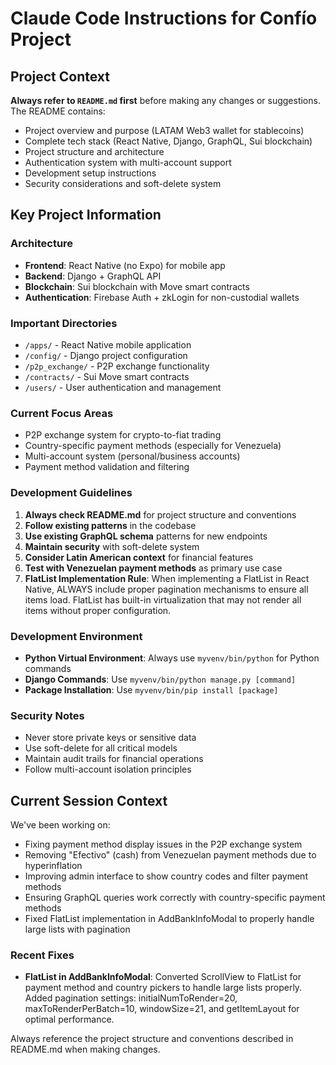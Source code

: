 # Claude Code Instructions for Confío Project

## Project Context

**Always refer to `README.md` first** before making any changes or suggestions. The README contains:

- Project overview and purpose (LATAM Web3 wallet for stablecoins)
- Complete tech stack (React Native, Django, GraphQL, Sui blockchain)
- Project structure and architecture
- Authentication system with multi-account support
- Development setup instructions
- Security considerations and soft-delete system

## Key Project Information

### Architecture
- **Frontend**: React Native (no Expo) for mobile app
- **Backend**: Django + GraphQL API
- **Blockchain**: Sui blockchain with Move smart contracts
- **Authentication**: Firebase Auth + zkLogin for non-custodial wallets

### Important Directories
- `/apps/` - React Native mobile application
- `/config/` - Django project configuration  
- `/p2p_exchange/` - P2P exchange functionality
- `/contracts/` - Sui Move smart contracts
- `/users/` - User authentication and management

### Current Focus Areas
- P2P exchange system for crypto-to-fiat trading
- Country-specific payment methods (especially for Venezuela)
- Multi-account system (personal/business accounts)
- Payment method validation and filtering

### Development Guidelines
1. **Always check README.md** for project structure and conventions
2. **Follow existing patterns** in the codebase
3. **Use existing GraphQL schema** patterns for new endpoints
4. **Maintain security** with soft-delete system
5. **Consider Latin American context** for financial features
6. **Test with Venezuelan payment methods** as primary use case
7. **FlatList Implementation Rule**: When implementing a FlatList in React Native, ALWAYS include proper pagination mechanisms to ensure all items load. FlatList has built-in virtualization that may not render all items without proper configuration.

### Development Environment
- **Python Virtual Environment**: Always use `myvenv/bin/python` for Python commands
- **Django Commands**: Use `myvenv/bin/python manage.py [command]`
- **Package Installation**: Use `myvenv/bin/pip install [package]`

### Security Notes
- Never store private keys or sensitive data
- Use soft-delete for all critical models
- Maintain audit trails for financial operations
- Follow multi-account isolation principles

## Current Session Context

We've been working on:
- Fixing payment method display issues in the P2P exchange system
- Removing "Efectivo" (cash) from Venezuelan payment methods due to hyperinflation
- Improving admin interface to show country codes and filter payment methods
- Ensuring GraphQL queries work correctly with country-specific payment methods
- Fixed FlatList implementation in AddBankInfoModal to properly handle large lists with pagination

### Recent Fixes
- **FlatList in AddBankInfoModal**: Converted ScrollView to FlatList for payment method and country pickers to handle large lists properly. Added pagination settings: initialNumToRender=20, maxToRenderPerBatch=10, windowSize=21, and getItemLayout for optimal performance.

Always reference the project structure and conventions described in README.md when making changes.